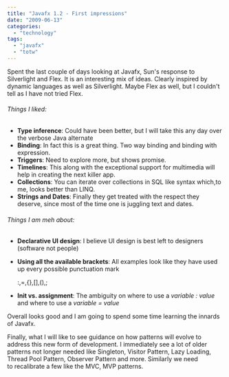 ```yaml
---
title: "Javafx 1.2 - First impressions"
date: "2009-06-13"
categories: 
  - "technology"
tags: 
  - "javafx"
  - "totw"
---
```


Spent the last couple of days looking at Javafx, Sun's response to Silverlight and Flex. It is an interesting mix of ideas. Clearly inspired by dynamic languages as well as Silverlight. Maybe Flex as well, but I couldn't tell as I have not tried Flex.

###### Things I liked:

- **Type inference**: Could have been better, but I will take this any day over the verbose Java alternate
- **Binding**: In fact this is a great thing. Two way binding and binding with expression.
- **Triggers**: Need to explore more, but shows promise.
- **Timelines**: This along with the exceptional support for multimedia will help in creating the next killer app.
- **Collections**: You can iterate over collections in SQL like syntax which,to me, looks better than LINQ.
- **Strings and Dates**: Finally they get treated with the respect they deserve, since most of the time one is juggling text and dates.

###### Things I am meh about:

- **Declarative UI design**: I believe UI design is best left to designers (software not people)
- **Using all the available brackets**: All examples look like they have used up every possible punctuation mark
    
    :,=,{},\[\],(),;
    
- **Init vs. assignment**: The ambiguity on where to use a _variable : value_ and where to use a _variable = value_

Overall looks good and I am going to spend some time learning the innards of Javafx.

Finally, what I will like to see guidance on how patterns will evolve to address this new form of development. I immediately see a lot of older patterns not longer needed like Singleton, Visitor Pattern, Lazy Loading, Thread Pool Pattern, Observer Pattern and more. Similarly we need to recalibrate a few like the MVC, MVP patterns.
